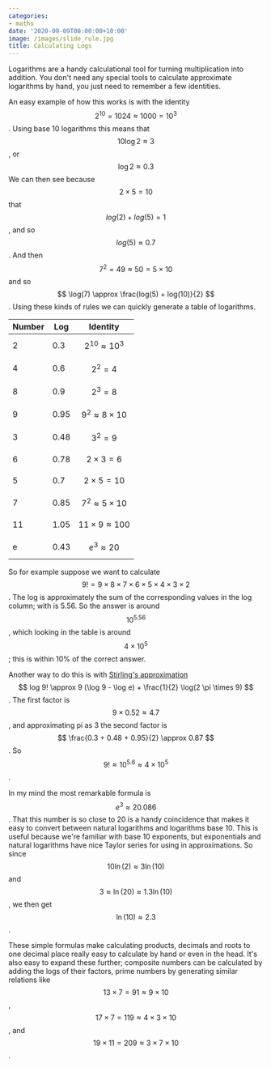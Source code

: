 ```yaml
---
categories:
- maths
date: '2020-09-09T08:00:00+10:00'
image: /images/slide_rule.jpg
title: Calculating Logs
---
```


Logarithms are a handy calculational tool for turning multiplication into addition.
You don't need any special tools to calculate approximate logarithms by hand, you just need to remember a few identities.

An easy example of how this works is with the identity $$ 2^{10} = 1024 \approx 1000 = 10^3 $$.
Using base 10 logarithms this means that $$ 10 \log 2 \approx 3 $$, or $$ \log 2 \approx 0.3 $$
We can then see because $$ 2 \times 5 = 10 $$ that $$ log(2) + log(5) = 1 $$, and so $$ log(5) \approx 0.7 $$.
And then $$ 7^2 = 49 \approx 50 = 5 \times 10 $$ and so $$ \log(7) \approx \frac{log(5) + log(10)}{2} $$.
Using these kinds of rules we can quickly generate a table of logarithms.


| Number | Log  | Identity                      |
|--------|------|-------------------------------|
| 2      | 0.3  | $$ 2^{10} \approx 10 ^ 3 $$   |
| 4      | 0.6  | $$ 2^2 = 4 $$                 |
| 8      | 0.9  | $$ 2^3 = 8 $$                 |
| 9      | 0.95 | $$ 9^2 \approx 8 \times 10 $$ |
| 3      | 0.48 | $$ 3^2 = 9 $$                 |
| 6      | 0.78 | $$ 2 \times 3 = 6 $$                 |
| 5      | 0.7  | $$ 2 \times 5 = 10 $$         |
| 7      | 0.85 | $$ 7^2 \approx 5 \times 10 $$ |
| 11     | 1.05 | $$ 11 \times 9 \approx 100 $$ |
| e      | 0.43 | $$ e^3 \approx 20 $$          |

So for example suppose we want to calculate $$ 9 ! = 9 \times 8 \times 7 \times 6 \times 5 \times 4 \times 3 \times 2 $$.
The log is approximately the sum of the corresponding values in the log column; with is 5.56.
So the answer is around $$ 10^{5.56} $$, which looking in the table is around $$ 4 \times 10^5 $$; this is within 10% of the correct answer.

Another way to do this is with [Stirling's approximation](https://en.wikipedia.org/wiki/Stirling%27s_approximation) $$ log 9! \approx 9 (\log 9 - \log e)  + \frac{1}{2} \log(2 \pi \times 9) $$.
The first factor is $$ 9 \times 0.52 \approx 4.7 $$, and approximating pi as 3 the second factor is $$ \frac{0.3 + 0.48 + 0.95}{2} \approx 0.87 $$.
So $$ 9! \approx 10 ^ {5.6} \approx 4 \times 10 ^ 5 $$.

In my mind the most remarkable formula is $$ e^3 \approx 20.086 $$.
That this number is so close to 20 is a handy coincidence that makes it easy to convert between natural logarithms and logarithms base 10.
This is useful because we're familiar with base 10 exponents, but exponentials and natural logarithms have nice Taylor series for using in approximations.
So since $$ 10 \ln(2) \approx 3 \ln(10) $$ and $$ 3 \approx \ln(20) \approx 1.3 \ln(10) $$, we then get $$ \ln(10) \approx 2.3 $$.

These simple formulas make calculating products, decimals and roots to one decimal place really easy to calculate by hand or even in the head.
It's also easy to expand these further; composite numbers can be calculated by adding the logs of their factors, prime numbers by generating similar relations like $$ 13 \times 7 = 91 \approx 9 \times 10$$, $$ 17 \times 7 = 119 \approx 4 \times 3 \times 10 $$, and $$ 19 \times 11 = 209 \approx 3 \times 7 \times 10 $$.